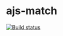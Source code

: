 # ajs-match
[![Build status](https://ci.appveyor.com/api/projects/status/ivfyhvy0ia85lbtg?svg=true)](https://ci.appveyor.com/project/AleksVir/ajs-match)
